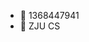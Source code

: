 - 🐧 1368447941
- 🏫 ZJU CS
<!---
imchannelCN/imchannelCN is a ✨ special ✨ repository because its `README.md` (this file) appears on your GitHub profile.
You can click the Preview link to take a look at your changes.
--->
